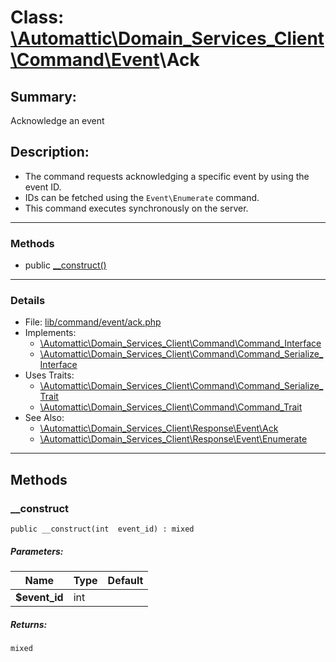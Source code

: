 # Class: [\Automattic](../namespaces/automattic.md)[\Domain_Services_Client](../namespaces/automattic-domain-services-client.md)[\Command](../namespaces/automattic-domain-services-client-command.md)[\Event](../namespaces/automattic-domain-services-client-command-event.md)\Ack

## Summary:

Acknowledge an event

## Description:

- The command requests acknowledging a specific event by using the event ID.
- IDs can be fetched using the `Event\Enumerate` command.
- This command executes synchronously on the server.


---

### Methods

* public [__construct()](#method___construct)

---

### Details

* File: [lib/command/event/ack.php](../../lib/command/event/ack.php)
* Implements:
  * [\Automattic\Domain_Services_Client\Command\Command_Interface](../classes/Automattic-Domain-Services-Client-Command-Command-Interface.md)
  * [\Automattic\Domain_Services_Client\Command\Command_Serialize_Interface](../classes/Automattic-Domain-Services-Client-Command-Command-Serialize-Interface.md)
* Uses Traits:
  * [\Automattic\Domain_Services_Client\Command\Command_Serialize_Trait](../classes/Automattic-Domain-Services-Client-Command-Command-Serialize-Trait.md)
  * [\Automattic\Domain_Services_Client\Command\Command_Trait](../classes/Automattic-Domain-Services-Client-Command-Command-Trait.md)
* See Also:
  * [\Automattic\Domain_Services_Client\Response\Event\Ack](../classes/Automattic-Domain-Services-Client-Response-Event-Ack.md)
  * [\Automattic\Domain_Services_Client\Response\Event\Enumerate](../classes/Automattic-Domain-Services-Client-Response-Event-Enumerate.md)

---

## Methods

<a id="method___construct"></a>
### __construct

```
public __construct(int  event_id) : mixed
```

##### Parameters:

| Name | Type | Default |
|------|------|---------|
| **$event_id** | int |  |

##### Returns:

```
mixed
```
